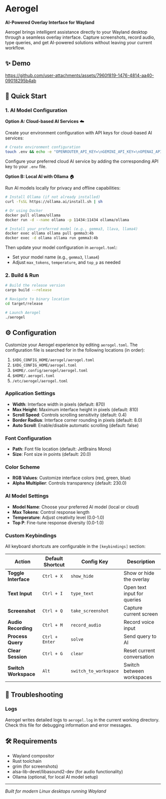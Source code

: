 # Aerogel

**AI-Powered Overlay Interface for Wayland**

Aerogel brings intelligent assistance directly to your Wayland desktop through a seamless overlay interface. Capture screenshots, record audio, type queries, and get AI-powered solutions without leaving your current workflow.

## ✨ Demo

https://github.com/user-attachments/assets/7960f819-1476-4814-aa40-09018295b4ab

## 🚀 Quick Start

### 1. AI Model Configuration

**Option A: Cloud-based AI Services** ☁️

Create your environment configuration with API keys for cloud-based AI services:

```bash
# Create environment configuration
touch .env && echo -e "OPENROUTER_API_KEY=\nGEMINI_API_KEY=\nOPENAI_API_KEY=\nCLAUDE_API_KEY=\nXAI_API_KEY=" > .env
```
Configure your preferred cloud AI service by adding the corresponding API key to your `.env` file.  

**Option B: Local AI with Ollama** 🏠

Run AI models locally for privacy and offline capabilities:

```bash
# Install Ollama (if not already installed)
curl -fsSL https://ollama.ai/install.sh | sh

# Or using Docker
docker pull ollama/ollama
docker run -d --name ollama -p 11434:11434 ollama/ollama

# Install your preferred model (e.g., gemma3, llava, llama4)
docker exec ollama ollama pull gemma3:4b
docker exec -d ollama ollama run gemma3:4b
```

Then update your model configuration in `aerogel.toml`:
- Set your model name (e.g., `gemma3`, `llama4`)
- Adjust `max_tokens`, `temperature`, and `top_p` as needed

### 2. Build & Run

```bash
# Build the release version
cargo build --release

# Navigate to binary location
cd target/release

# Launch Aerogel
./aerogel
```

## ⚙️ Configuration

Customize your Aerogel experience by editing `aerogel.toml`. The configuration file is searched for in the following locations (in order):

1. `$XDG_CONFIG_HOME/aerogel/aerogel.toml`
2. `$XDG_CONFIG_HOME/aerogel.toml`
3. `$HOME/.config/aerogel/aerogel.toml`
4. `$HOME/.aerogel.toml`
5. `/etc/aerogel/aerogel.toml`

### Application Settings
- **Width**: Interface width in pixels (default: 870)
- **Max Height**: Maximum interface height in pixels (default: 810)
- **Scroll Speed**: Controls scrolling sensitivity (default: 0.4)
- **Border Radius**: Interface corner rounding in pixels (default: 8.0)
- **Auto Scroll**: Enable/disable automatic scrolling (default: false)

### Font Configuration
- **Path**: Font file location (default: JetBrains Mono)
- **Size**: Font size in points (default: 20.0)

### Color Scheme
- **RGB Values**: Customize interface colors (red, green, blue)
- **Alpha Multiplier**: Controls transparency (default: 230.0)

### AI Model Settings
- **Model Name**: Choose your preferred AI model (local or cloud)
- **Max Tokens**: Control response length
- **Temperature**: Adjust creativity level (0.0-1.0)
- **Top P**: Fine-tune response diversity (0.0-1.0)

### Custom Keybindings
All keyboard shortcuts are configurable in the `[keybindings]` section:

| Action | Default Shortcut | Config Key | Description |
|--------|------------------|------------|-------------|
| **Toggle Interface** | `Ctrl + X` | `show_hide` | Show or hide the overlay |
| **Text Input** | `Ctrl + I` | `type_text` | Open text input for queries |
| **Screenshot** | `Ctrl + Q` | `take_screenshot` | Capture current screen |
| **Audio Recording** | `Ctrl + M` | `record_audio` | Record voice input |
| **Process Query** | `Ctrl + Enter` | `solve` | Send query to AI |
| **Clear Session** | `Ctrl + G` | `clear` | Reset current conversation |
| **Switch Workspace** | `Alt` | `switch_to_workspace` | Switch between workspaces |

## 🐛 Troubleshooting

### Logs
Aerogel writes detailed logs to `aerogel.log` in the current working directory. Check this file for debugging information and error messages.

## 🛠️ Requirements

- Wayland compositor
- Rust toolchain
- grim (for screenshots)
- alsa-lib-devel/libasound2-dev (for audio functionality)
- Ollama (optional, for local AI model setup)

---

*Built for modern Linux desktops running Wayland*